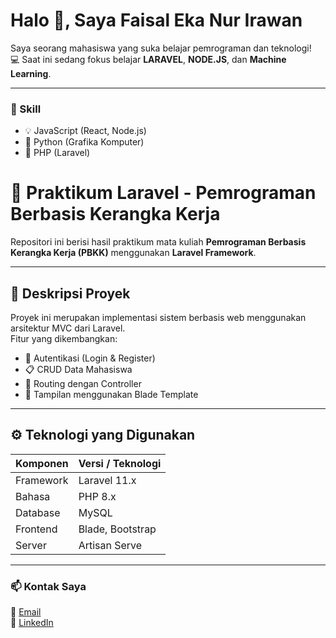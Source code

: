 # Halo 👋, Saya Faisal Eka Nur Irawan
Saya seorang mahasiswa yang suka belajar pemrograman dan teknologi!  
💻 Saat ini sedang fokus belajar **LARAVEL**, **NODE.JS**, dan **Machine Learning**.

---

### 🌟 Skill
- 💡 JavaScript (React, Node.js)
- 🐍 Python (Grafika Komputer)
- 🐘 PHP (Laravel)

# 🚀 Praktikum Laravel - Pemrograman Berbasis Kerangka Kerja

Repositori ini berisi hasil praktikum mata kuliah **Pemrograman Berbasis Kerangka Kerja (PBKK)** menggunakan **Laravel Framework**.

---

## 🧱 Deskripsi Proyek
Proyek ini merupakan implementasi sistem berbasis web menggunakan arsitektur MVC dari Laravel.  
Fitur yang dikembangkan:
- 🔐 Autentikasi (Login & Register)
- 📋 CRUD Data Mahasiswa
- 🧭 Routing dengan Controller
- 🎨 Tampilan menggunakan Blade Template

---

## ⚙️ Teknologi yang Digunakan
| Komponen | Versi / Teknologi |
|-----------|-------------------|
| Framework | Laravel 11.x |
| Bahasa | PHP 8.x |
| Database | MySQL |
| Frontend | Blade, Bootstrap |
| Server | Artisan Serve |

---



### 📫 Kontak Saya
📧 [Email](mailto:faisalekanurirawan21@gmail.com)  
💬 [LinkedIn](https://linkedin.com/in/faisalirawan)
